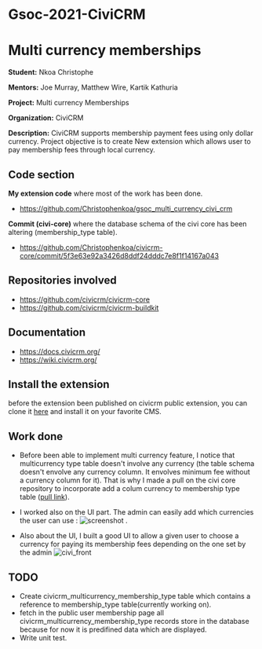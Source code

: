 # Gsoc-2021-CiviCRM
# Multi currency memberships

**Student:** Nkoa Christophe

**Mentors:** Joe Murray, Matthew Wire, Kartik Kathuria 

**Project:** Multi currency Memberships

**Organization:** CiviCRM

**Description:** CiviCRM supports membership payment fees using only dollar currency. Project objective is to create New extension which allows user to pay membership fees through local currency.

## Code section

**My extension code** where most of the work has been done.
* https://github.com/Christophenkoa/gsoc_multi_currency_civi_crm

**Commit (civi-core)** where the database schema of the civi core has been altering (membership_type table).
* https://github.com/Christophenkoa/civicrm-core/commit/5f3e63e92a3426d8ddf24dddc7e8f1f14167a043

## Repositories involved
* https://github.com/civicrm/civicrm-core
* https://github.com/civicrm/civicrm-buildkit

## Documentation
* https://docs.civicrm.org/
* https://wiki.civicrm.org/

## Install the extension
before the extension been published on civicrm public extension, you can clone it [here](https://github.com/Christophenkoa/gsoc_multi_currency_civi_crm) and
install it on your favorite CMS.

## Work done
* Before been able to implement multi currency feature, I notice that multicurrency type table doesn't involve any currency (the table schema doesn't envolve any currency column. It envolves minimum fee without a currency column for it). That is why I made a pull on the civi core repository to incorporate add a colum currency to membership type table ([pull link]()).

* I worked also on the UI part. The admin can easily add which currencies the user can use : ![screenshot](https://user-images.githubusercontent.com/52603013/130440316-ea185921-3687-4f8e-b7eb-98bb9e489f09.png)
.

* Also about the UI, I built a good UI to allow a given user to choose a currency for paying its membership fees depending on the one set by the admin
![civi_front](https://user-images.githubusercontent.com/52603013/130440184-6986650b-1c7b-456a-8dbc-b9f87e08b2bd.png)
 
 
 ## TODO
 * Create civicrm_multicurrency_membership_type table which contains a reference to membership_type table(currently working on).
 * fetch in the public user membership page all civicrm_multicurrency_membership_type records store in the database because for now it is predifined data which are displayed. 
 * Write unit test.

